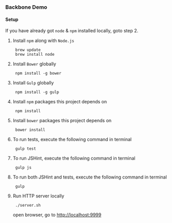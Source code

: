### Backbone Demo

#### Setup
If you have already got `node` & `npm` installed locally, goto step 2.

1. Install `npm` along with `Node.js`

	    brew update
	    brew install node

2. Install `Bower` globally

		npm install -g bower

3. Install `Gulp` globally

		npm install -g gulp

3. Install `npm` packages this project depends on

		npm install

4. Install `bower` packages this project depends on

		bower install

5. To run tests, execute the following command in terminal

		gulp test

6. To run JSHint, execute the following command in terminal

		gulp js

7. To run both JSHint and tests, execute the following command in terminal

		gulp

8. Run HTTP server locally

		./server.sh

	open browser, go to [http://localhost:9999](http://localhost:9999)
